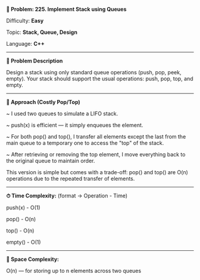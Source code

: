 **🧱 Problem: 225. Implement Stack using Queues**

Difficulty: **Easy**

Topic: **Stack, Queue, Design**

Language: **C++**

------------------------------------------------------------------------------------------------------------------------------

**📄 Problem Description**

Design a stack using only standard queue operations (push, pop, peek, empty). Your stack should support the usual operations: push, pop, top, and empty.

------------------------------------------------------------------------------------------------------------------------------

**🚀 Approach (Costly Pop/Top)**

~ I used two queues to simulate a LIFO stack.

~ push(x) is efficient — it simply enqueues the element.

~ For both pop() and top(), I transfer all elements except the last from the main queue to a temporary one to access the "top" of the stack.

~ After retrieving or removing the top element, I move everything back to the original queue to maintain order.

This version is simple but comes with a trade-off: pop() and top() are O(n) operations due to the repeated transfer of elements.

------------------------------------------------------------------------------------------------------------------------------

**⏱ Time Complexity:**
(format -> Operation - 	Time)

push(x)	- O(1)

pop()	- O(n)

top()	- O(n)

empty()	 - O(1)

------------------------------------------------------------------------------------------------------------------------------

**🧠 Space Complexity:**

O(n) — for storing up to n elements across two queues
